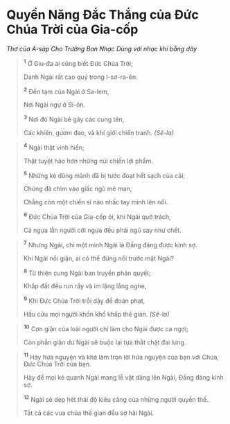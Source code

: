 # Quyền Năng Ðắc Thắng của Ðức Chúa Trời của Gia-cốp
*Thơ của A-sáp Cho Trưởng Ban Nhạc Dùng với nhạc khí bằng dây*

> <sup><b>1</b></sup> Ở Giu-đa ai cũng biết Ðức Chúa Trời;
> 
> Danh Ngài rất cao quý trong I-sơ-ra-ên.
> 
> <sup><b>2</b></sup> Ðền tạm của Ngài ở Sa-lem,
> 
> Nơi Ngài ngự ở Si-ôn.
> 
> <sup><b>3</b></sup> Nơi đó Ngài bẻ gãy các cung tên,
> 
> Các khiên, gươm đao, và khí giới chiến tranh. *(Sê-la)*
>


> <sup><b>4</b></sup> Ngài thật vinh hiển;
> 
> Thật tuyệt hảo hơn những núi chiến lợi phẩm.
> 
> <sup><b>5</b></sup> Những kẻ dũng mãnh đã bị tước đoạt hết sạch của cải;
> 
> Chúng đã chìm vào giấc ngủ mê man;
> 
> Chẳng còn một chiến sĩ nào nhấc tay mình lên nổi.
> 
> <sup><b>6</b></sup> Ðức Chúa Trời của Gia-cốp ôi, khi Ngài quở trách,
> 
> Cả ngựa lẫn người cỡi ngựa đều phải ngủ say như chết.
>


> <sup><b>7</b></sup> Nhưng Ngài, chỉ một mình Ngài là Ðấng đáng được kính sợ.
> 
> Khi Ngài nổi giận, ai có thể đứng nổi trước mặt Ngài?
> 
> <sup><b>8</b></sup> Từ thiên cung Ngài ban truyền phán quyết;
> 
> Khắp đất đều run rẩy và im lặng lắng nghe,
> 
> <sup><b>9</b></sup> Khi Ðức Chúa Trời trỗi dậy để đoán phạt,
> 
> Hầu cứu mọi người khốn khổ khắp thế gian. *(Sê-la)*
>


> <sup><b>10</b></sup> Cơn giận của loài người chỉ làm cho Ngài được ca ngợi;
> 
> Còn phần giận dư Ngài sẽ buộc lại tựa thắt chặt đai lưng.
>


> <sup><b>11</b></sup> Hãy hứa nguyện và khá làm trọn lời hứa nguyện của bạn với Chúa, Ðức Chúa Trời của bạn.
> 
> Hãy để mọi kẻ quanh Ngài mang lễ vật dâng lên Ngài, Ðấng đáng kính sợ.
> 
> <sup><b>12</b></sup> Ngài sẽ dẹp hết thái độ kiêu căng của những người quyền thế.
> 
> Tất cả các vua chúa thế gian đều sợ hãi Ngài.
>